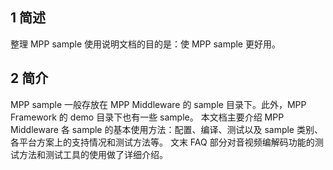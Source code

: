 ## 1 简述 

整理 MPP sample 使用说明文档的目的是：使 MPP sample 更好用。 

## 2 简介

MPP sample 一般存放在 MPP Middleware 的 sample 目录下。此外，MPP Framework 的 demo 目录下也有一些 sample。 本文档主要介绍 MPP Middleware 各 sample 的基本使用方法：配置、编译、测试以及 sample 类别、各平台方案上的支持情况和测试方法等。 文末 FAQ 部分对音视频编解码功能的测试方法和测试工具的使用做了详细介绍。	